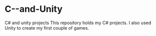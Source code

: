 # C--and-Unity
C# and unity projects
This repository holds my C# projects.
I also used Unity to create my first couple of games.
